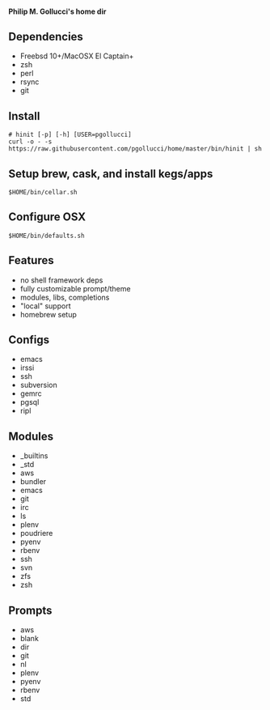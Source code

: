 #### Philip M. Gollucci's home dir

## Dependencies
- Freebsd 10+/MacOSX El Captain+
- zsh
- perl
- rsync
- git

## Install
```shell
# hinit [-p] [-h] [USER=pgollucci]
curl -o - -s https://raw.githubusercontent.com/pgollucci/home/master/bin/hinit | sh
```

## Setup brew, cask, and install kegs/apps
```shell
$HOME/bin/cellar.sh
```

## Configure OSX
```shell
$HOME/bin/defaults.sh
```

## Features
- no shell framework deps
- fully customizable prompt/theme
- modules, libs, completions
- "local" support
- homebrew setup 

## Configs
- emacs
- irssi
- ssh
- subversion
- gemrc
- pgsql
- ripl

## Modules
- _builtins
- _std
- aws
- bundler
- emacs
- git
- irc
- ls
- plenv
- poudriere
- pyenv
- rbenv
- ssh
- svn
- zfs
- zsh

## Prompts
- aws
- blank
- dir
- git
- nl
- plenv
- pyenv
- rbenv
- std

